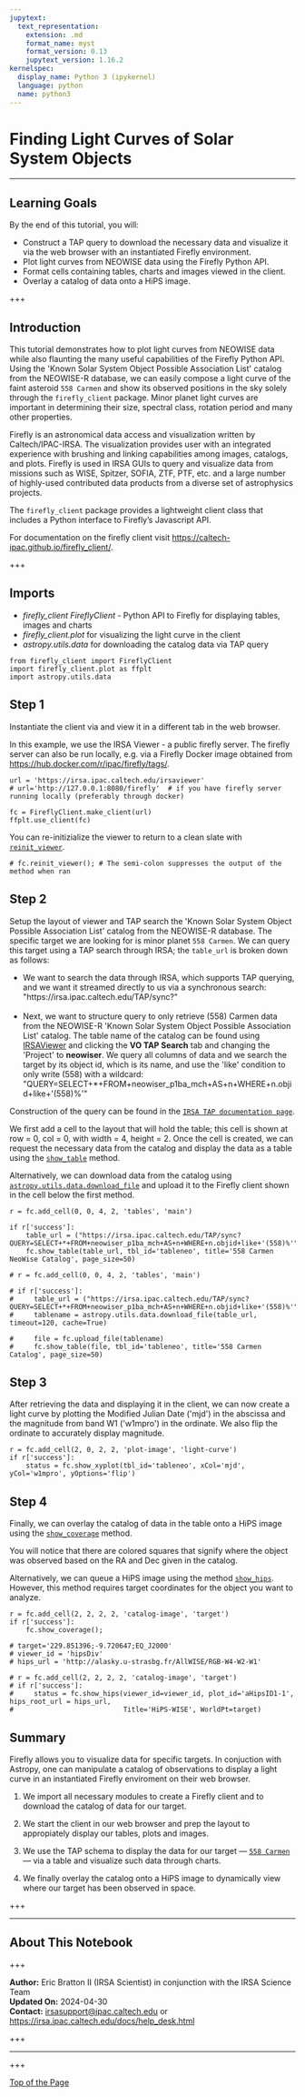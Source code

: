 ```yaml
---
jupytext:
  text_representation:
    extension: .md
    format_name: myst
    format_version: 0.13
    jupytext_version: 1.16.2
kernelspec:
  display_name: Python 3 (ipykernel)
  language: python
  name: python3
---
```


<a id="top"></a>

# Finding Light Curves of Solar System Objects
***
## Learning Goals

By the end of this tutorial, you will:

- Construct a TAP query to download the necessary data and visualize it via the web browser with an instantiated Firefly environment.
- Plot light curves from NEOWISE data using the Firefly Python API.
- Format cells containing tables, charts and images viewed in the client.
- Overlay a catalog of data onto a HiPS image.

+++

## Introduction

This tutorial demonstrates how to plot light curves from NEOWISE data while also flaunting the many useful capabilities of the Firefly Python API. Using the 'Known Solar System Object Possible Association List' catalog from the NEOWISE-R database, we can easily compose a light curve of the faint asteroid `558 Carmen` and show its observed positions in the sky solely through the `firefly_client` package. Minor planet light curves are important in determining their size, spectral class, rotation period and many other properties.

Firefly is an astronomical data access and visualization written by Caltech/IPAC-IRSA. The visualization provides user with an integrated experience with brushing and linking capabilities among images, catalogs, and plots. Firefly is used in IRSA GUIs to query and visualize data from missions such as WISE, Spitzer, SOFIA, ZTF, PTF, etc. and a large number of highly-used contributed data products from a diverse set of astrophysics projects.

The `firefly_client` package provides a lightweight client class that includes a Python interface to Firefly’s Javascript API.

For documentation on the firefly client visit https://caltech-ipac.github.io/firefly_client/.

+++

## Imports

- *firefly_client FireflyClient* - Python API to Firefly for displaying tables, images and charts
- *firefly_client.plot* for visualizing the light curve in the client
- *astropy.utils.data* for downloading the catalog data via TAP query

```{code-cell} ipython3
from firefly_client import FireflyClient
import firefly_client.plot as ffplt
import astropy.utils.data
```

## Step 1

Instantiate the client via and view it in a different tab in the web browser.

In this example, we use the IRSA Viewer - a public firefly server. The firefly server can also be run locally, e.g. via a Firefly Docker image obtained from https://hub.docker.com/r/ipac/firefly/tags/.

```{code-cell} ipython3
url = 'https://irsa.ipac.caltech.edu/irsaviewer'
# url='http://127.0.0.1:8080/firefly'  # if you have firefly server running locally (preferably through docker)

fc = FireflyClient.make_client(url)
ffplt.use_client(fc)
```

You can re-initizialize the viewer to return to a clean slate with [`reinit_viewer`](https://caltech-ipac.github.io/firefly_client/api/firefly_client.FireflyClient.html#firefly_client.FireflyClient.reinit_viewer).

```{code-cell} ipython3
# fc.reinit_viewer(); # The semi-colon suppresses the output of the method when ran
```

## Step 2

Setup the layout of viewer and TAP search the 'Known Solar System Object Possible Association List' catalog from the NEOWISE-R database. The specific target we are looking for is minor planet `558 Carmen`. We can query this target using a TAP search through IRSA; the `table_url` is broken down as follows:

- We want to search the data through IRSA, which supports TAP querying, and we want it streamed directly to us via a synchronous search: <br>"https://<!---->irsa.ipac.caltech.edu/TAP/sync?"<br><br>
- Next, we want to structure query to only retrieve (558) Carmen data from the NEOWISE-R 'Known Solar System Object Possible Association List' catalog. The table name of the catalog can be found using [IRSAViewer](https://irsa.ipac.caltech.edu/irsaviewer/?__action=layout.showDropDown&view=MultiTableSearchCmd) and clicking the **VO TAP Search** tab and changing the 'Project' to **neowiser**. We query all columns of data and we search the target by its object id, which is its name, and use the 'like' condition to only write (558) with a wildcard: <br>"QUERY=SELECT+*+FROM+neowiser_p1ba_mch+AS+n+WHERE+n.objid+like+'(558)%'"

Construction of the query can be found in the [`IRSA TAP documentation page`](https://irsa.ipac.caltech.edu/docs/program_interface/TAP.html). 

We first add a cell to the layout that will hold the table; this cell is shown at row = 0, col = 0, with width = 4, height = 2. Once the cell is created, we can request the necessary data from the catalog and display the data as a table using the [`show_table`](https://caltech-ipac.github.io/firefly_client/api/firefly_client.FireflyClient.html#firefly_client.FireflyClient.show_table) method.

Alternatively, we can download data from the catalog using [`astropy.utils.data.download_file`](https://docs.astropy.org/en/stable/api/astropy.utils.data.download_file.html) and upload it to the Firefly client shown in the cell below the first method.

```{code-cell} ipython3
r = fc.add_cell(0, 0, 4, 2, 'tables', 'main')

if r['success']:
    table_url = ("https://irsa.ipac.caltech.edu/TAP/sync?QUERY=SELECT+*+FROM+neowiser_p1ba_mch+AS+n+WHERE+n.objid+like+'(558)%'")
    fc.show_table(table_url, tbl_id='tableneo', title='558 Carmen NeoWise Catalog', page_size=50)
```

```{code-cell} ipython3
# r = fc.add_cell(0, 0, 4, 2, 'tables', 'main')

# if r['success']:
#     table_url = ("https://irsa.ipac.caltech.edu/TAP/sync?QUERY=SELECT+*+FROM+neowiser_p1ba_mch+AS+n+WHERE+n.objid+like+'(558)%'")
#     tablename = astropy.utils.data.download_file(table_url, timeout=120, cache=True)
    
#     file = fc.upload_file(tablename)
#     fc.show_table(file, tbl_id='tableneo', title='558 Carmen Catalog', page_size=50)
```

## Step 3

After retrieving the data and displaying it in the client, we can now create a light curve by plotting the Modified Julian Date ('mjd') in the abscissa and the magnitude from band W1 ('w1mpro') in the ordinate. We also flip the ordinate to accurately display magnitude.

```{code-cell} ipython3
r = fc.add_cell(2, 0, 2, 2, 'plot-image', 'light-curve')
if r['success']:
    status = fc.show_xyplot(tbl_id='tableneo', xCol='mjd', yCol='w1mpro', yOptions='flip')
```

## Step 4

Finally, we can overlay the catalog of data in the table onto a HiPS image using the [`show_coverage`](https://caltech-ipac.github.io/firefly_client/api/firefly_client.FireflyClient.html#firefly_client.FireflyClient.show_coverage) method.

You will notice that there are colored squares that signify where the object was observed based on the RA and Dec given in the catalog.

Alternatively, we can queue a HiPS image using the method [`show_hips`](https://caltech-ipac.github.io/firefly_client/api/firefly_client.FireflyClient.html#firefly_client.FireflyClient.show_hips). However, this method requires target coordinates for the object you want to analyze.

```{code-cell} ipython3
r = fc.add_cell(2, 2, 2, 2, 'catalog-image', 'target')
if r['success']:
    fc.show_coverage();
```

```{code-cell} ipython3
# target='229.851396;-9.720647;EQ_J2000'
# viewer_id = 'hipsDiv'
# hips_url = 'http://alasky.u-strasbg.fr/AllWISE/RGB-W4-W2-W1'

# r = fc.add_cell(2, 2, 2, 2, 'catalog-image', 'target')
# if r['success']:
#     status = fc.show_hips(viewer_id=viewer_id, plot_id='aHipsID1-1', hips_root_url = hips_url, 
#                           Title='HiPS-WISE', WorldPt=target)
```

## Summary

Firefly allows you to visualize data for specific targets. In conjuction with Astropy, one can manipulate a catalog of observations to display a light curve in an instantiated Firefly enviroment on their web browser.

1. We import all necessary modules to create a Firefly client and to download the catalog of data for our target.

2. We start the client in our web browser and prep the layout to appropiately display our tables, plots and images.

3. We use the TAP schema to display the data for our target &mdash; [`558 Carmen`](https://irsa.ipac.caltech.edu/irsaviewer/?__action=table.search&request=%7B%22startIdx%22%3A0%2C%22SearchMethod%22%3A%22AllSky%22%2C%22RequestedDataSet%22%3A%22NEOWISE%20Reactivation%20Database%22%2C%22id%22%3A%22GatorQuery%22%2C%22tbl_id%22%3A%22tbl_id-cf48-45%22%2C%22META_INFO%22%3A%7B%22title%22%3A%22WISE-neowiser_p1ba_mch%20(AllSky)%22%2C%22tbl_id%22%3A%22tbl_id-cf48-45%22%2C%22tbl_pref_key%22%3A%22WISE-neowiser_p1ba_mch%22%7D%2C%22catalogProject%22%3A%22WISE%22%2C%22catalog%22%3A%22neowiser_p1ba_mch%22%2C%22constraints%22%3A%22objid%20like%20%27%25(558)%20Carmen%25%27%22%2C%22pageSize%22%3A100%7D&options=%7B%22backgroundable%22%3Atrue%2C%22pageSize%22%3A100%7D) &mdash; via a table and visualize such data through charts.

4. We finally overlay the catalog onto a HiPS image to dynamically view where our target has been observed in space.

+++

***

## About This Notebook

+++

**Author:** Eric Bratton II (IRSA Scientist) in conjunction with the IRSA Science Team<br>
**Updated On:** 2024-04-30<br>
**Contact:** irsasupport@ipac.caltech.edu or  https://irsa.ipac.caltech.edu/docs/help_desk.html

+++

***

+++

<a href="#top">Top of the Page</a>
